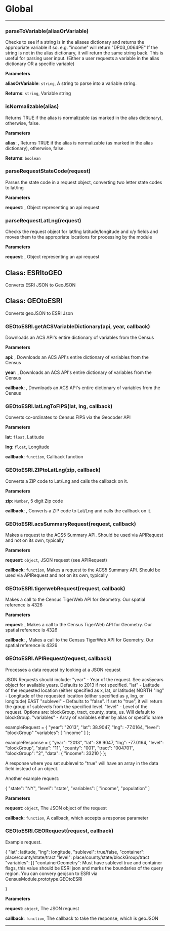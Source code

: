 # Global





* * *

### parseToVariable(aliasOrVariable) 

Checks to see if a string is in the aliases dictionary and returns the appropriate variable if so.e.g. "income" will return "DP03_0064PE"If the string is not in the alias dictionary, it will return the same string back. This is useful for parsinguser input. (Either a user requests a variable in the alias dictionary OR a specific variable)

**Parameters**

**aliasOrVariable**: `string`, A string to parse into a variable string.

**Returns**: `string`, Variable string


### isNormalizable(alias) 

Returns TRUE if the alias is normalizable (as marked in the alias dictionary), otherwise, false.

**Parameters**

**alias**: , Returns TRUE if the alias is normalizable (as marked in the alias dictionary), otherwise, false.

**Returns**: `boolean`


### parseRequestStateCode(request) 

Parses the state code in a request object, converting two letter state codes to lat/lng

**Parameters**

**request**: , Object representing an api request



### parseRequestLatLng(request) 

Checks the request object for lat/lng latitude/longitude and x/y fields and moves them to the appropriate locationsfor processing by the module

**Parameters**

**request**: , Object representing an api request



## Class: ESRItoGEO
Converts ESRI JSON to GeoJSON


## Class: GEOtoESRI
Converts geoJSON to ESRI Json

### GEOtoESRI.getACSVariableDictionary(api, year, callback) 

Downloads an ACS API's entire dictionary of variables from the Census

**Parameters**

**api**: , Downloads an ACS API's entire dictionary of variables from the Census

**year**: , Downloads an ACS API's entire dictionary of variables from the Census

**callback**: , Downloads an ACS API's entire dictionary of variables from the Census


### GEOtoESRI.latLngToFIPS(lat, lng, callback) 

Converts co-ordinates to Census FIPS via the Geocoder API

**Parameters**

**lat**: `float`, Latitude

**lng**: `float`, Longitude

**callback**: `function`, Callback function


### GEOtoESRI.ZIPtoLatLng(zip, callback) 

Converts a ZIP code to Lat/Lng and calls the callback on it.

**Parameters**

**zip**: `Number`, 5 digit Zip code

**callback**: , Converts a ZIP code to Lat/Lng and calls the callback on it.


### GEOtoESRI.acsSummaryRequest(request, callback) 

Makes a request to the ACS5 Summary API. Should be used via APIRequest and not on its own, typically

**Parameters**

**request**: `object`, JSON request (see APIRequest)

**callback**: `function`, Makes a request to the ACS5 Summary API. Should be used via APIRequest and not on its own, typically


### GEOtoESRI.tigerwebRequest(request, callback) 

Makes a call to the Census TigerWeb API for Geometry.Our spatial reference is 4326

**Parameters**

**request**: , Makes a call to the Census TigerWeb API for Geometry.Our spatial reference is 4326

**callback**: , Makes a call to the Census TigerWeb API for Geometry.Our spatial reference is 4326


### GEOtoESRI.APIRequest(request, callback) 

Processes a data request by looking at a JSON requestJSON Requests should include:"year" - Year of the request. See acs5years object for available years. Defaults to 2013 if not specified."lat" - Latitude of the requested location (either specified as x, lat, or latitude) NORTH"lng" - Longitude of the requested location (either specified as y, lng, or longitude) EAST"sublevel" - Defaults to "false". If set to "true", it will return the group of sublevels from the specified level."level" - Level of the request. Options are: blockGroup, tract, county, state, us. Will default to blockGroup."variables" - Array of variables either by alias or specific nameexampleRequest = {      "year": "2013",      "lat": 38.9047,      "lng": -77.0164,      "level": "blockGroup"      "variables": [          "income"      ]  };  exampleResponse = {      "year": "2013",      "lat": 38.9047,      "lng": -77.0164,      "level": "blockGroup",      "state": "11",      "county": "001",      "tract": "004701",      "blockGroup": "2",      "data": {          "income": 33210      }  };  A response where you set sublevel to "true" will have an array in the data field instead of an object.  Another example request:  {     "state": "NY",     "level": "state",     "variables": [         "income",         "population"     ]

**Parameters**

**request**: `object`, The JSON object of the request

**callback**: `function`, A callback, which accepts a response parameter


### GEOtoESRI.GEORequest(request, callback) 

Example request.{     "lat": latitude,     "lng": longitude,     "sublevel": <optional> true/false,     "container": <optional> place/county/state/tract     "level": place/county/state/blockGroup/tract     "variables": []     "containerGeometry": <optional> Must have sublevel true and container flags, this value should be ESRI json and                         marks the boundaries of the query region. You can convery geojson to ESRI via                         CensusModule.prototype.GEOtoESRI}

**Parameters**

**request**: `object`, The JSON request

**callback**: `function`, The callback to take the response, which is geoJSON




* * *











